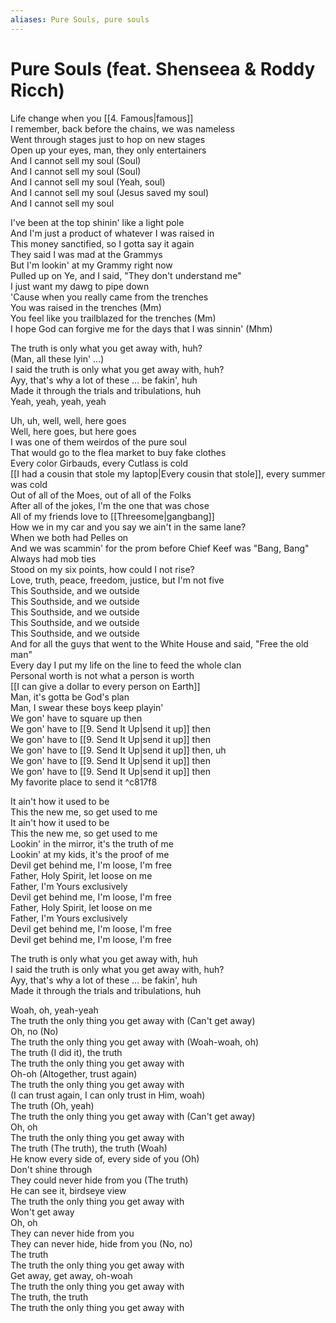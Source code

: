```yaml
---
aliases: Pure Souls, pure souls
---
```


# Pure Souls (feat. Shenseea & Roddy Ricch)

Life change when you [[4. Famous|famous]]  
I remember, back before the chains, we was nameless  
Went through stages just to hop on new stages  
Open up your eyes, man, they only entertainers  
And I cannot sell my soul (Soul)  
And I cannot sell my soul (Soul)  
And I cannot sell my soul (Yeah, soul)  
And I cannot sell my soul (Jesus saved my soul)  
And I cannot sell my soul  

I've been at the top shinin' like a light pole  
And I'm just a product of whatever I was raised in  
This money sanctified, so I gotta say it again  
They said I was mad at the Grammys  
But I'm lookin' at my Grammy right now  
Pulled up on Ye, and I said, "They don't understand me"  
I just want my dawg to pipe down  
'Cause when you really came from the trenches  
You was raised in the trenches (Mm)  
You feel like you trailblazed for the trenches (Mm)  
I hope God can forgive me for the days that I was sinnin' (Mhm)  

The truth is only what you get away with, huh?  
(Man, all these lyin' …)  
I said the truth is only what you get away with, huh?  
Ayy, that's why a lot of these … be fakin', huh  
Made it through the trials and tribulations, huh  
Yeah, yeah, yeah, yeah  

Uh, uh, well, well, here goes  
Well, here goes, but here goes  
I was one of them weirdos of the pure soul  
That would go to the flea market to buy fake clothes  
Every color Girbauds, every Cutlass is cold  
[[I had a cousin that stole my laptop|Every cousin that stole]], every summer was cold  
Out of all of the Moes, out of all of the Folks  
After all of the jokes, I'm the one that was chose  
All of my friends love to [[Threesome|gangbang]]  
How we in my car and you say we ain't in the same lane?  
When we both had Pelles on  
And we was scammin' for the prom before Chief Keef was "Bang, Bang"  
Always had mob ties  
Stood on my six points, how could I not rise?  
Love, truth, peace, freedom, justice, but I'm not five  
This Southside, and we outside  
This Southside, and we outside  
This Southside, and we outside  
This Southside, and we outside  
This Southside, and we outside  
And for all the guys that went to the White House and said, "Free the old man"  
Every day I put my life on the line to feed the whole clan  
Personal worth is not what a person is worth  
[[I can give a dollar to every person on Earth]]  
Man, it's gotta be God's plan  
Man, I swear these boys keep playin'  
We gon' have to square up then  
We gon' have to [[9. Send It Up|send it up]] then  
We gon' have to [[9. Send It Up|send it up]] then  
We gon' have to [[9. Send It Up|send it up]] then, uh  
We gon' have to [[9. Send It Up|send it up]] then  
We gon' have to [[9. Send It Up|send it up]] then  
My favorite place to send it   ^c817f8

It ain't how it used to be  
This the new me, so get used to me  
It ain't how it used to be  
This the new me, so get used to me  
Lookin' in the mirror, it's the truth of me  
Lookin' at my kids, it's the proof of me  
Devil get behind me, I'm loose, I'm free  
Father, Holy Spirit, let loose on me  
Father, I'm Yours exclusively  
Devil get behind me, I'm loose, I'm free  
Father, Holy Spirit, let loose on me  
Father, I'm Yours exclusively  
Devil get behind me, I'm loose, I'm free  
Devil get behind me, I'm loose, I'm free  

The truth is only what you get away with, huh  
I said the truth is only what you get away with, huh?  
Ayy, that's why a lot of these … be fakin', huh  
Made it through the trials and tribulations, huh  

Woah, oh, yeah-yeah  
The truth the only thing you get away with (Can't get away)  
Oh, no (No)  
The truth the only thing you get away with (Woah-woah, oh)  
The truth (I did it), the truth  
The truth the only thing you get away with  
Oh-oh (Altogether, trust again)  
The truth the only thing you get away with  
(I can trust again, I can only trust in Him, woah)  
The truth (Oh, yeah)  
The truth the only thing you get away with (Can't get away)  
Oh, oh  
The truth the only thing you get away with  
The truth (The truth), the truth (Woah)  
He know every side of, every side of you (Oh)  
Don't shine through  
They could never hide from you (The truth)  
He can see it, birdseye view  
The truth the only thing you get away with  
Won't get away  
Oh, oh  
They can never hide from you  
They can never hide, hide from you (No, no)  
The truth  
The truth the only thing you get away with  
Get away, get away, oh-woah  
The truth the only thing you get away with  
The truth, the truth  
The truth the only thing you get away with
